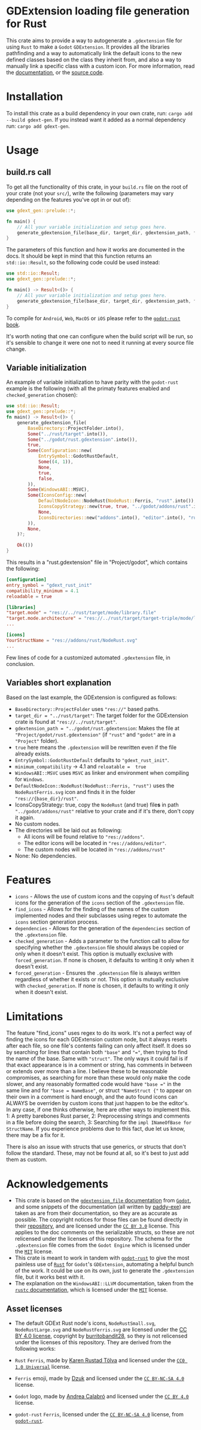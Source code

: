 # GDExtension loading file generation for Rust
This crate aims to provide a way to autogenerate a `.gdextension` file for using `Rust` to make a `Godot` `GDExtension`. It provides all the libraries pathfinding and a way to automatically link the default icons to the new defined classes based on the class they inherit from, and also a way to manually link a specific class with a custom icon. For more information, read the [documentation](https://docs.rs/gdext-gen), or the [source code](https://github.com/sylbeth/gdext-generation).

# Installation

To install this crate as a build dependency in your own crate, run: `cargo add --build gdext-gen`. If you instead want it added as a normal dependency run: `cargo add gdext-gen`.

# Usage

## build.rs call

To get all the functionality of this crate, in your `build.rs` file on the root of your crate (not your `src/`), write the following (parameters may vary depending on the features you've opt in or out of):

```rust
use gdext_gen::prelude::*;

fn main() {
    // All your variable initialization and setup goes here.
    generate_gdextension_file(base_dir, target_dir, gdextension_path, force_generation, configuration, windows_abi, icons_configuration, dependencies);
}
```

The parameters of this function and how it works are documented in the docs. It should be kept in mind that this function returns an `std::io::Result`, so the following code could be used instead:

```rust
use std::io::Result;
use gdext_gen::prelude::*;

fn main() -> Result<()> {
    // All your variable initialization and setup goes here.
    generate_gdextension_file(base_dir, target_dir, gdextension_path, force_generation, configuration, windows_abi, icons_configuration, dependencies)?;
}
```

To compile for `Android`, `Web`, `MacOS` or `iOS` please refer to the [`godot-rust` book](https://godot-rust.github.io/book/toolchain/index.html).

It's worth noting that one can configure when the build script will be run, so it's sensible to change it were one not to need it running at every source file change.

## Variable initialization

An example of variable initialization to have parity with the `godot-rust` example is the following (with all the primaty features enabled and `checked_generation` chosen):

```rust
use std::io::Result;
use gdext_gen::prelude::*;
fn main() -> Result<()> {
    generate_gdextension_file(
        BaseDirectory::ProjectFolder.into(),
        Some("../rust/target".into()),
        Some("../godot/rust.gdextension".into()),
        true,
        Some(Configuration::new(
            EntrySymbol::GodotRustDefault,
            Some((4, 1)),
            None,
            true,
            false,
        )),
        Some(WindowsABI::MSVC),
        Some(IconsConfig::new(
            DefaultNodeIcon::NodeRust(NodeRust::Ferris, "rust".into()),
            IconsCopyStrategy::new(true, true, "../godot/addons/rust".into(), false),
            None,
            IconsDirectories::new("addons".into(), "editor".into(), "rust".into(), BaseDirectory::ProjectFolder.into()),
        )),
        None,
    )?;

    Ok(())
}
```

This results in a "rust.gdextension" file in "Project/godot", which contains the following:

```toml
[configuration]
entry_symbol = "gdext_rust_init"
compatibility_minimum = 4.1
reloadable = true

[libraries]
"target.mode" = "res://../rust/target/mode/library.file"
"target.mode.architecture" = "res://../rust/target/target-triple/mode/library.file"
...

[icons]
YourStructName = "res://addons/rust/NodeRust.svg"
...
```

Few lines of code for a customized automated `.gdextension` file, in conclusion.

## Variables short explanation

Based on the last example, the GDExtension is configured as follows:
- `BaseDirectory::ProjectFolder` uses `"res://"` based paths.
- `target_dir = "../rust/target"`: The target folder for the GDExtension crate is found at `"res://../rust/target"`.
- `gdextension_path = "../godot/rust.gdextension`: Makes the file at `"Project/godot/rust.gdextension"` (if `"rust"` and `"godot"` are in a `"Project"` folder).
- `true` here means the `.gdextension` will be rewritten even if the file already exists.
- `EntrySymbol::GodotRustDefault` defaults to `"gdext_rust_init"`.
- `minimum_compatibility` -> 4.1 and `reloatable =  true`
- `WindowsABI::MSVC` uses `MSVC` as linker and environment when compiling for `Windows`.
- `DefaultNodeIcon::NodeRust(NodeRust::Ferris, "rust")` uses the `NodeRustFerris.svg` icon and finds it in the folder `"res://{base_dir}/rust"`.
- IconsCopyStrategy: true, copy the `NodeRust` (and true) file**s** in path `"../godot/addons/rust"` relative to your crate and if it's there, don't copy it again.
- No custom nodes.
- The directories will be laid out as following:
  - All icons will be found relative to `"res://addons"`.
  - The editor icons will be located in `"res://addons/editor"`.
  - The custom nodes will be located in `"res://addons/rust"`
- None: No dependencies.

# Features

- `icons` - Allows the use of custom icons and the copying of `Rust`'s default icons for the generation of the `icons` section of the `.gdextension` file.
- `find_icons` - Allows for the finding of the names of the custom implemented nodes and their subclasses using regex to automate the `icons` section generation process.
- `dependencies` - Allows for the generation of the `dependencies` section of the `.gdextension` file.
- `checked_generation` - Adds a parameter to the function call to allow for specifying whether the `.gdextension` file should always be copied or only when it doesn't exist. This option is mutually exclusive with `forced_generation`. If none is chosen, it defaults to writing it only when it doesn't exist.
- `forced_generation` - Ensures the `.gdextension` file is always written regardless of whether it exists or not. This option is mutually exclusive with `checked_generation`. If none is chosen, it defaults to writing it only when it doesn't exist.

# Limitations

The feature "find_icons" uses regex to do its work. It's not a perfect way of finding the icons for each GDExtension custom node, but it always resets after each file, so one file's contents failing can only affect itself. It does so by searching for lines that contain both `"base"` and `"="`, then trying to find the name of the base. Same with `"struct"`. The only ways it could fail is if that exact appearance is in a comment or string, has comments in between or extends over more than a line. I believe these to be reasonable compromises, as searching for more than these would only make the code slower, and any reasonably formatted code would have `"base ="` in the same line and for `"base = NameBase"`, or struct `"NameStruct {"` to appear on their own in a comment is hard enough, and the auto found icons can ALWAYS be overriden by custom icons that just happen to be the editor's. In any case, if one thinks otherwise, here are other ways to implement this. 1: A pretty barebones Rust parser, 2: Preprocessing strings and comments in a file before doing the search, 3: Searching for the `impl INameOfBase for StructName`. If you experience problems due to this fact, due let us know, there may be a fix for it.

There is also an issue with structs that use generics, or structs that don't follow the standard. These, may not be found at all, so it's best to just add them as custom.

# Acknowledgements

* This crate is based on the [`gdextension_file` documentation](https://docs.godotengine.org/en/stable/tutorials/scripting/gdextension/gdextension_file.html) from [`Godot`](https://godotengine.org/), and some snippets of the documentation (all written by [paddy-exe](https://github.com/paddy-exe)) are taken as are from their documentation, so they are as accurate as possible. The copyright notices for those files can be found directly in their [repository](https://github.com/godotengine/godot/blob/master/COPYRIGHT.txt), and are licensed under the [`CC BY 3.0`](https://creativecommons.org/licenses/by/3.0/) license. This applies to the doc comments on the serializable structs, so these are not relicensed under the licenses of this repository. The schema for the `.gdextension` file comes from the `Godot Engine` which is licensed under the [`MIT`](https://github.com/godotengine/godot/blob/master/LICENSE.txt) license.
* This crate is meant to work in tandem with [`godot-rust`](https://godot-rust.github.io/) to give the most painless use of [`Rust`](https://www.rust-lang.org/) for `Godot`'s `GDExtension`, automating a helpful bunch of the work. It could be use on its own, just to generate the `.gdextension` file, but it works best with it.
* The explanation on the `WindowsABI::LLVM` documentation, taken from the [`rustc` documentation](https://doc.rust-lang.org/rustc/platform-support/pc-windows-gnullvm.html), which is licensed under the [`MIT`](https://github.com/rust-lang/rust/blob/master/LICENSE-MIT) license.

## Asset licenses
* The default GDExt Rust node's icons, `NodeRustSmall.svg`, `NodeRustLarge.svg` and `NodeRustFerris.svg` are licensed under the [CC BY 4.0 license](https://creativecommons.org/licenses/by/4.0/), copyright by [burritobandit28](https://github.com/burritobandit28), so they is not relicensed under the licenses of this repository. They are derived from the following works:

* `Rust` `Ferris`, made by [Karen Rustad Tölva](rustacean.net) and licensed under the [`CC0 1.0 Universal`](https://creativecommons.org/publicdomain/zero/1.0/) license.
* `Ferris` emoji, made by [Dzuk](https://weirder.earth/@dzuk) and licensed under the [`CC BY-NC-SA 4.0`](https://creativecommons.org/licenses/by-nc-sa/4.0/) license.
* `Godot` logo, made by [Andrea Calabró](https://godotengine.org) and licensed under the [`CC BY 4.0`](https://creativecommons.org/licenses/by/4.0/) license.
* `godot-rust` `Ferris`, licensed under the [`CC BY-NC-SA 4.0`](https://creativecommons.org/licenses/by-nc-sa/4.0) license, from [`godot-rust`](godot-rust.github.io).
